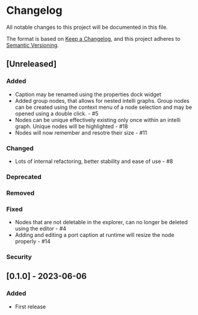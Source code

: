 # Changelog
All notable changes to this project will be documented in this file.

The format is based on [Keep a Changelog](https://keepachangelog.com/en/1.0.0/),
and this project adheres to [Semantic Versioning](https://semver.org/spec/v2.0.0.html).

## [Unreleased]
### Added
- Caption may be renamed using the properties dock widget
- Added group nodes, that allows for nested intelli graphs. Group nodes can be created using the context menu of a node selection and may be opened using a double click. - #5
- Nodes can be unique effectively existing only once within an intelli graph. Unique nodes will be highlighted - #18
- Nodes will now remember and resotre their size - #11

### Changed
- Lots of internal refactoring, better stability and ease of use - #8

### Deprecated
### Removed
### Fixed
- Nodes that are not deletable in the explorer, can no longer be deleted using the editor - #4
- Adding and editing a port caption at runtime will resize the node properly - #14

### Security

## [0.1.0] - 2023-06-06
### Added
 - First release
